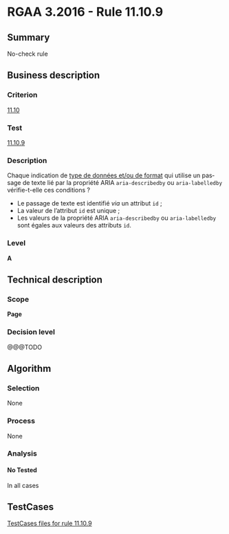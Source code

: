# RGAA 3.2016 - Rule 11.10.9

## Summary
No-check rule


## Business description

### Criterion
[11.10](http://references.modernisation.gouv.fr/rgaa-accessibilite/criteres.html#crit-11-10)

### Test
[11.10.9](http://references.modernisation.gouv.fr/rgaa-accessibilite/criteres.html#test-11-10-9)

### Description
<div lang="fr">Chaque indication de <a href="http://references.modernisation.gouv.fr/rgaa-accessibilite/glossaire.html#type-et-format-de-donnes">type de donn&#xE9;es et/ou de format</a> qui utilise un passage de texte li&#xE9; par la propri&#xE9;t&#xE9; ARIA <code lang="en">aria-describedby</code> ou <code lang="en">aria-labelledby</code> v&#xE9;rifie-t-elle ces conditions&nbsp;? <ul><li>Le passage de texte est identifi&#xE9; <i>via</i> un attribut <code lang="en">id</code>&nbsp;;</li> <li>La valeur de l&#x2019;attribut <code lang="en">id</code> est unique&nbsp;;</li> <li>Les valeurs de la propri&#xE9;t&#xE9; ARIA <code lang="en">aria-describedby</code> ou <code lang="en">aria-labelledby</code> sont &#xE9;gales aux valeurs des attributs <code lang="en">id</code>.</li> </ul></div>

### Level
**A**


## Technical description

### Scope
**Page**

### Decision level
@@@TODO


## Algorithm

### Selection
None

### Process
None

### Analysis

#### No Tested
In all cases


##  TestCases

[TestCases files for rule 11.10.9](https://github.com/Asqatasun/Asqatasun/tree/develop/rules/rules-rgaa3.2016/src/test/resources/testcases/rgaa32016/Rgaa32016Rule111009/)


